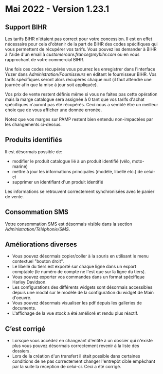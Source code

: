 # Mai 2022 - Version 1.23.1

## Support BIHR

Les tarifs BIHR n'étaient pas correct pour votre concession. Il est en effet nécessaire pour cela d'obtenir de la part de BIHR des codes spécifiques qui vous permettent de récupérer vos tarifs.
Vous pouvez les demander à BIHR à l'aide d'un email à _customercare.france@mybihr.com_ ou en vous rapprochant de votre commercial BIHR.

Une fois ces codes récupérés vous pourrez les enregistrer dans l'interface Yuzer dans _Administration/Fournisseurs_ en éditant le fournisseur BIHR. Vos tarifs spécifiques seront alors récupérés chaque nuit (il faut attendre une journée afin que la mise à jour soit appliquée).

Vos prix de vente restent définis même si vous ne faites pas cette opération mais la marge catalogue sera assignée à 0 tant que vos tarifs d'achat spécifiques n'auront pas été récupérés. Ceci nous a semblé être un meilleur choix que de vous afficher une donnée erronée.

Notez que vos marges sur PAMP restent bien entendu non-impactées par les changements ci-dessus.

## Produits identifiés

Il est désormais possible de:

- modifier le produit catalogue lié à un produit identifié (vélo, moto-marine)
- mettre à jour les informations principales (modèle, libellé etc.) de celui-ci
- supprimer un identifiant d'un produit identifié

Les informations se retrouvent correctement synchronisées avec le panier de vente.

## Consommation SMS

Votre consommation SMS est désormais visible dans la section _Administration/Téléphonie/SMS_.

## Améliorations diverses

- Vous pouvez désormais copier/coller à la souris en utilisant le menu contextuel "bouton droit".
- Le libellé du tiers est exporté sur chaque ligne dans un export comptable (le numéro de compte ne l'est que sur la ligne du tiers).
- Vous pouvez exporter vos commandes dans un format spécifique Harley Davidson.
- Les configurations des différents widgets sont désormais accessibles depuis une modal sur le modèle de la configuration du widget de Main d'oeuvre.
- Vous pouvez désormais visualiser les pdf depuis les galleries de documents.
- L'affichage de la vue stock a été amélioré et rendu plus réactif.

## C’est corrigé

- Lorsque vous accédez en changeant d'entité à un dossier qui n'existe plus vous pouvez désormais correctement revenir à la liste des dossiers.
- Lors de la création d'un transfert il était possible dans certaines conditions de ne pas correctement changer l'entrepôt cible empêchant par la suite la réception de celui-ci. Ceci a été corrigé.
